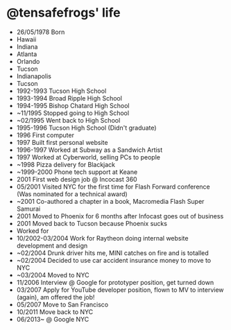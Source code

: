 @tensafefrogs' life
===============

- 26/05/1978 Born
- Hawaii
- Indiana
- Atlanta
- Orlando
- Tucson
- Indianapolis
- Tucson
- 1992-1993 Tucson High School
- 1993-1994 Broad Ripple High School
- 1994-1995 Bishop Chatard High School
- ~11/1995 Stopped going to High School
- ~02/1995 Went back to High School
- 1995-1996 Tucson High School (Didn't graduate)
- 1996 First computer
- 1997 Built first personal website
- 1996-1997 Worked at Subway as a Sandwich Artist
- 1997 Worked at Cyberworld, selling PCs to people
- ~1998 Pizza delivery for Blackjack
- ~1999-2000 Phone tech support at Keane
- 2001 First web design job @ Incocast 360
- 05/2001 Visited NYC for the first time for Flash Forward conference (Was nominated for a technical award)
- ~2001 Co-authored a chapter in a book, Macromedia Flash Super Samurai
- 2001 Moved to Phoenix for 6 months after Infocast goes out of business
- 2001 Moved back to Tucson because Phoenix sucks
- Worked for
- 10/2002-03/2004 Work for Raytheon doing internal website development and design
- ~02/2004 Drunk driver hits me, MINI catches on fire and is totalled
- ~02/2004 Decided to use car accident insurance money to move to NYC
- ~03/2004 Moved to NYC
- 11/2006 Interview @ Google for prototyper position, get turned down
- 03/2007 Apply for YouTube developer position, flown to MV to interview (again), am offered the job!
- 05/2007 Move to San Francisco
- 10/2011 Move back to NYC
- 06/2013~ @ Google NYC
